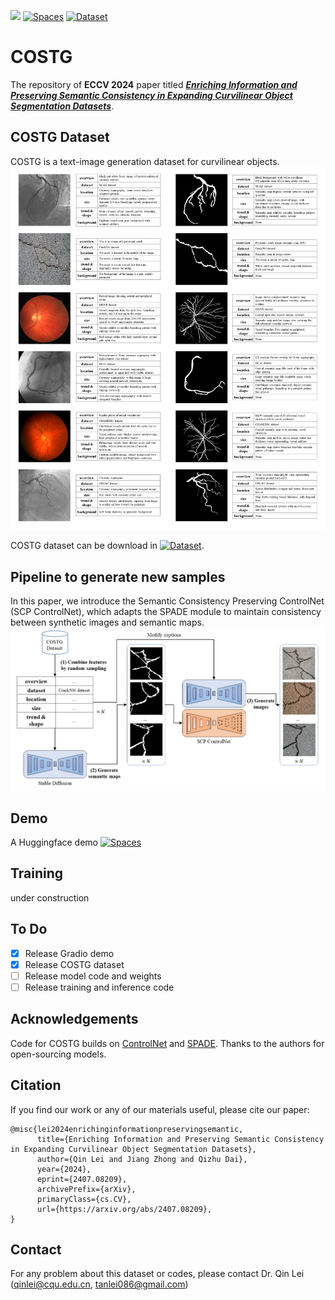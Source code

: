 <a href="https://arxiv.org/abs/2407.08209"><img src="https://img.shields.io/badge/arxiv-2407.08209-orange?logo=arxiv&logoColor=white"/></a>
<a href="https://huggingface.co/spaces/QinLei086/Curvilinear_Object_Generation_by_Text_and_Segmap"><img alt="Spaces" src="https://img.shields.io/badge/%F0%9F%A4%97%20Hugging%20Face-Spaces-blue"></a>
<a href="https://huggingface.co/datasets/QinLei086/COSTG_v1"><img alt="Dataset" src="https://img.shields.io/badge/%F0%9F%A4%97%20Hugging%20Face-Datasets-blue"></a>
# COSTG
The repository of **ECCV 2024** paper titled [***Enriching Information and Preserving Semantic Consistency in Expanding Curvilinear Object Segmentation Datasets***](https://arxiv.org/abs/2407.08209).

## COSTG Dataset
COSTG is a text-image generation dataset for curvilinear objects.
![Dataset](https://raw.githubusercontent.com/tanlei0/COSTG/main/figs/data_examples.jpg)

COSTG dataset can be download in <a href="https://huggingface.co/datasets/QinLei086/COSTG_v1"><img alt="Dataset" src="https://img.shields.io/badge/%F0%9F%A4%97%20Hugging%20Face-Datasets-blue"></a>.

## Pipeline to generate new samples
In this paper, we introduce the Semantic Consistency Preserving ControlNet (SCP ControlNet), which adapts the SPADE module to maintain consistency between synthetic images and semantic maps.
![Pipeline](https://raw.githubusercontent.com/tanlei0/COSTG/main/figs/pipeline.jpg)

## Demo
A Huggingface demo <a href="https://huggingface.co/spaces/QinLei086/Curvilinear_Object_Generation_by_Text_and_Segmap"><img alt="Spaces" src="https://img.shields.io/badge/%F0%9F%A4%97%20Hugging%20Face-Spaces-blue"></a>

## Training
under construction

## To Do
- [x] Release Gradio demo 
- [x] Release COSTG dataset
- [ ] Release model code and weights
- [ ] Release training and inference code

## Acknowledgements

Code for COSTG builds on [ControlNet](https://github.com/lllyasviel/ControlNet) and [SPADE](https://github.com/NVlabs/SPADE). Thanks to the authors for open-sourcing models. 

## Citation
If you find our work or any of our materials useful, please cite our paper:
```
@misc{lei2024enrichinginformationpreservingsemantic,
      title={Enriching Information and Preserving Semantic Consistency in Expanding Curvilinear Object Segmentation Datasets}, 
      author={Qin Lei and Jiang Zhong and Qizhu Dai},
      year={2024},
      eprint={2407.08209},
      archivePrefix={arXiv},
      primaryClass={cs.CV},
      url={https://arxiv.org/abs/2407.08209}, 
}
```

## Contact
For any problem about this dataset or codes, please contact Dr. Qin Lei (qinlei@cqu.edu.cn, tanlei086@gmail.com)


